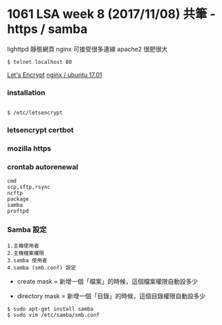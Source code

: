 # 1061 LSA week 8 (2017/11/08) 共筆 - https / samba
lighttpd 靜態網頁
nginx 可接受很多連線
apache2 很肥很大


```
$ telnet localhost 80
```

[Let's Encrypt](https://letsencrypt.org/getting-started/)
[nginx / ubuntu 17.01](https://certbot.eff.org/#ubuntutzesty-nginx)

### installation
```

```

```
$ /etc/letsencrypt
```
### letsencrypt certbot
### mozilla https
### crontab autorenewal
```
cmd
scp,sftp,rsync
ncftp
package
samba
proftpd
```

### Samba 設定
```
1.主機使用者
2.主機檔案權限
3.samba 使用者
4.samba (smb.conf) 設定
```
- create mask = 新增一個「檔案」的時候，這個檔案權限自動設多少

- directory mask = 新增一個「目錄」的時候，這個目錄權限自動設多少

```linux
$ sudo apt-get install samba
$ sudo vim /etc/samba/smb.conf

```